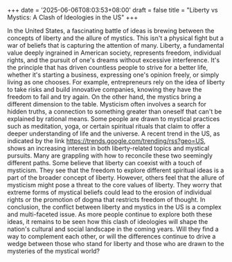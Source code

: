 +++
date = '2025-06-06T08:03:53+08:00'
draft = false
title = "Liberty vs Mystics: A Clash of Ideologies in the US"
+++

In the United States, a fascinating battle of ideas is brewing between the concepts of liberty and the allure of mystics. This isn't a physical fight but a war of beliefs that is capturing the attention of many. Liberty, a fundamental value deeply ingrained in American society, represents freedom, individual rights, and the pursuit of one's dreams without excessive interference. It's the principle that has driven countless people to strive for a better life, whether it's starting a business, expressing one's opinion freely, or simply living as one chooses. For example, entrepreneurs rely on the idea of liberty to take risks and build innovative companies, knowing they have the freedom to fail and try again. On the other hand, the mystics bring a different dimension to the table. Mysticism often involves a search for hidden truths, a connection to something greater than oneself that can't be explained by rational means. Some people are drawn to mystical practices such as meditation, yoga, or certain spiritual rituals that claim to offer a deeper understanding of life and the universe. A recent trend in the US, as indicated by the link https://trends.google.com/trending/rss?geo=US, shows an increasing interest in both liberty-related topics and mystical pursuits. Many are grappling with how to reconcile these two seemingly different paths. Some believe that liberty can coexist with a touch of mysticism. They see that the freedom to explore different spiritual ideas is a part of the broader concept of liberty. However, others feel that the allure of mysticism might pose a threat to the core values of liberty. They worry that extreme forms of mystical beliefs could lead to the erosion of individual rights or the promotion of dogma that restricts freedom of thought. In conclusion, the conflict between liberty and mystics in the US is a complex and multi-faceted issue. As more people continue to explore both these ideas, it remains to be seen how this clash of ideologies will shape the nation's cultural and social landscape in the coming years. Will they find a way to complement each other, or will the differences continue to drive a wedge between those who stand for liberty and those who are drawn to the mysteries of the mystical world?